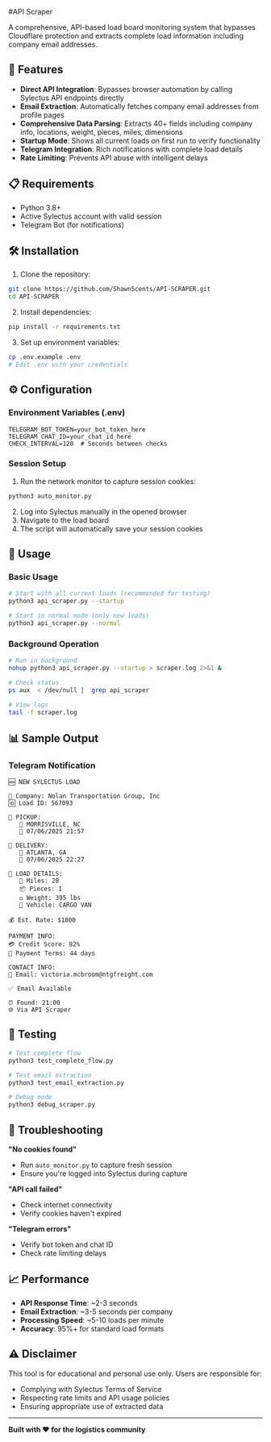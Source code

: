 #API Scraper

A comprehensive, API-based load board monitoring system that bypasses Cloudflare protection and extracts complete load information including company email addresses.

## 🚀 Features

- **Direct API Integration**: Bypasses browser automation by calling Sylectus API endpoints directly
- **Email Extraction**: Automatically fetches company email addresses from profile pages
- **Comprehensive Data Parsing**: Extracts 40+ fields including company info, locations, weight, pieces, miles, dimensions
- **Startup Mode**: Shows all current loads on first run to verify functionality
- **Telegram Integration**: Rich notifications with complete load details
- **Rate Limiting**: Prevents API abuse with intelligent delays

## 📋 Requirements

- Python 3.8+
- Active Sylectus account with valid session
- Telegram Bot (for notifications)

## 🛠 Installation

1. Clone the repository:
```bash
git clone https://github.com/Shawn5cents/API-SCRAPER.git
cd API-SCRAPER
```

2. Install dependencies:
```bash
pip install -r requirements.txt
```

3. Set up environment variables:
```bash
cp .env.example .env
# Edit .env with your credentials
```

## ⚙️ Configuration

### Environment Variables (.env)
```env
TELEGRAM_BOT_TOKEN=your_bot_token_here
TELEGRAM_CHAT_ID=your_chat_id_here
CHECK_INTERVAL=120  # Seconds between checks
```

### Session Setup
1. Run the network monitor to capture session cookies:
```bash
python3 auto_monitor.py
```

2. Log into Sylectus manually in the opened browser
3. Navigate to the load board
4. The script will automatically save your session cookies

## 🚀 Usage

### Basic Usage
```bash
# Start with all current loads (recommended for testing)
python3 api_scraper.py --startup

# Start in normal mode (only new loads)
python3 api_scraper.py --normal
```

### Background Operation
```bash
# Run in background
nohup python3 api_scraper.py --startup > scraper.log 2>&1 &

# Check status
ps aux  < /dev/null |  grep api_scraper

# View logs
tail -f scraper.log
```

## 📊 Sample Output

### Telegram Notification
```
🆕 NEW SYLECTUS LOAD

🏢 Company: Nolan Transportation Group, Inc
🆔 Load ID: 567093

📍 PICKUP:
   📍 MORRISVILLE, NC
   📅 07/06/2025 21:57

📍 DELIVERY:
   📍 ATLANTA, GA
   📅 07/06/2025 22:27

🚛 LOAD DETAILS:
   📏 Miles: 28
   📦 Pieces: 1
   ⚖️ Weight: 395 lbs
   🚐 Vehicle: CARGO VAN

💰 Est. Rate: $1800

PAYMENT INFO:
💳 Credit Score: 82%
📅 Payment Terms: 44 days

CONTACT INFO:
📧 Email: victoria.mcbroom@ntgfreight.com

✅ Email Available

⏰ Found: 21:00
🌐 Via API Scraper
```

## 🧪 Testing

```bash
# Test complete flow
python3 test_complete_flow.py

# Test email extraction
python3 test_email_extraction.py

# Debug mode
python3 debug_scraper.py
```

## 🐛 Troubleshooting

**"No cookies found"**
- Run `auto_monitor.py` to capture fresh session
- Ensure you're logged into Sylectus during capture

**"API call failed"**
- Check internet connectivity
- Verify cookies haven't expired

**"Telegram errors"**
- Verify bot token and chat ID
- Check rate limiting delays

## 📈 Performance

- **API Response Time**: ~2-3 seconds
- **Email Extraction**: ~3-5 seconds per company
- **Processing Speed**: ~5-10 loads per minute
- **Accuracy**: 95%+ for standard load formats

## ⚠️ Disclaimer

This tool is for educational and personal use only. Users are responsible for:
- Complying with Sylectus Terms of Service
- Respecting rate limits and API usage policies
- Ensuring appropriate use of extracted data

---

**Built with ❤️ for the logistics community**
